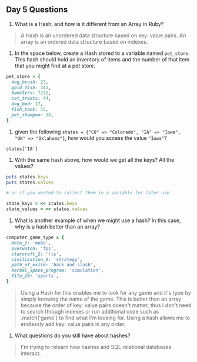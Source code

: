 ## Day 5 Questions

1. What is a Hash, and how is it different from an Array in Ruby?

> A Hash is an unordered data structure based on key: value pairs. An array is an ordered data structure based on indexes.

1. In the space below, create a Hash stored to a variable named `pet_store`.  This hash should hold an inventory of items and the number of that item that you might find at a pet store.

```ruby
pet_store = {
  dog_brush: 23,
  gold_fish: 341,
  hamsters: 7232,
  cat_treats: 44,
  dog_bed: 17,
  fish_tank: 55,
  pet_shampoo: 38,
}
```

1. given the following `states = {"CO" => "Colorado", "IA" => "Iowa", "OK" => "Oklahoma"}`, how would you access the value `"Iowa"`?

```
states['IA']
```

1. With the same hash above, how would we get all the keys?  All the values?

```ruby
puts states.keys
puts states.values

# or if you wanted to collect them in a variable for later use

state_keys = << states.keys
state_values = << states.values
```

1. What is another example of when we might use a hash?  In this case, why is a hash better than an array?

```ruby
computer_game_type = {
  dota_2: 'moba',
  overwatch: 'fps',
  starcraft_2: 'rts',
  civilization_6: 'strategy',
  path_of_exile: 'hack and slash',
  kerbal_space_program: 'simulation',
  fifa_20: 'sports',
}
```
> Using a Hash for this enables me to look for any game and it's type by simply knowing the name of the game. This is better than an array because the order of key: value pairs doesn't matter, thus I don't need to search through indexes or run additional code such as .match('game') to find what I'm looking for. Using a hash allows me to endlessly add key: value pairs in any order.

1. What questions do you still have about hashes?

> I'm trying to relearn how hashes and SQL relational databases interact.

